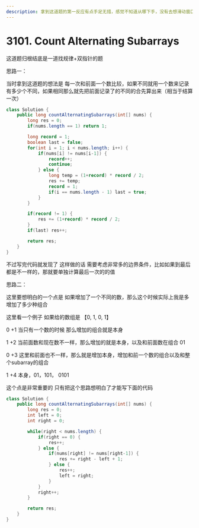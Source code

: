 ```yaml
---
description: 拿到这道题的第一反应有点手足无措，感觉不知道从哪下手，没有去想滑动窗口，其实以后看到subarray的题可以先考虑一下双指针
---
```


# 3101. Count Alternating Subarrays

这道题归根结底是一道找规律+双指针的题



思路一：

当时拿到这道题的想法是 每一次和前面一个数比较，如果不同就用一个数来记录有多少个不同，如果相同那么就先把前面记录了的不同的合先算出来（相当于结算一次）

```java
class Solution {
    public long countAlternatingSubarrays(int[] nums) {
        long res = 0;
        if(nums.length == 1) return 1;

        long record = 1;
        boolean last = false;
        for(int i = 1; i < nums.length; i++) {
            if(nums[i] != nums[i-1]) {
                record++;
                continue;
            } else {
                long temp = (1+record) * record / 2;
                res += temp;
                record = 1;
                if(i == nums.length - 1) last = true;
            }
        }

        if(record != 1) {
            res += (1+record) * record / 2;
        }
        if(last) res++;

        return res;
    }
}
```

不过写完代码就发现了 这样做的话 需要考虑非常多的边界条件，比如如果到最后都是不一样的，那就要单独计算最后一次的的值



思路二：

这里要想明白的一个点是 如果增加了一个不同的数，那么这个时候实际上我是多增加了多少种组合

这里看一个例子 如果给的数组是 【0, 1, 0, 1】

0             +1    当只有一个数的时候 那么增加的组合就是本身

1              +2   当前面数和现在数不一样，那么增加的就是本身，以及和前面数在组合 01

0             +3   这里和前面也不一样，那么就是增加本身，增加和前一个数的组合以及和整个subarray的组合

1              +4   本身，01，101， 0101



这个点是非常重要的 只有把这个思路想明白了才能写下面的代码

```java
class Solution {
    public long countAlternatingSubarrays(int[] nums) {
        long res = 0;
        int left = 0;
        int right = 0;

        while(right < nums.length) {
            if(right == 0) {
                res++;
            } else {
                if(nums[right] != nums[right-1]) {
                    res += right - left + 1;
                } else {
                    res++;
                    left = right;
                }
            }
            right++;
        }

        return res;
    }
}
```

